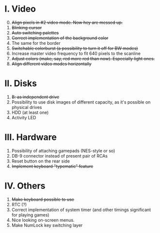 I. Video
========
0. ~~Align pixels in #2 video mode. Now hey are messed up.~~
1. ~~Blinking cursor~~
2. ~~Auto switching palettes~~
3. ~~Correct implementation of the background color~~
4. The same for the border
5. ~~Switchable colorburst (a possibility to turn it off for BW modes)~~
6. Increase master video frequency to fit 640 pixels to the scanline
7. ~~Adjust colors (make, say, red more red than now). Especially light ones.~~
8. ~~Align different video modes horizontally~~

II. Disks
=========
1. ~~B: as independent drive~~
2. Possibility to use disk images of different capacity, as it's possible on physical drives
3. HDD (at least one)
4. Activity LED

III. Hardware
=============
1. Possibility of attaching gamepads (NES-style or so)
2. DB-9 connector instead of present pair of RCAs
3. Reset button on the rear side
4. ~~Implement keyboard "typematic" feature~~

IV. Others
===========
1. ~~Make keyboard possible to use~~
2. RTC (?)
3. Correct implementation of system timer (and other timings significant for playing games)
4. Nice looking on-screen menus.
5. Make NumLock key switching layer
